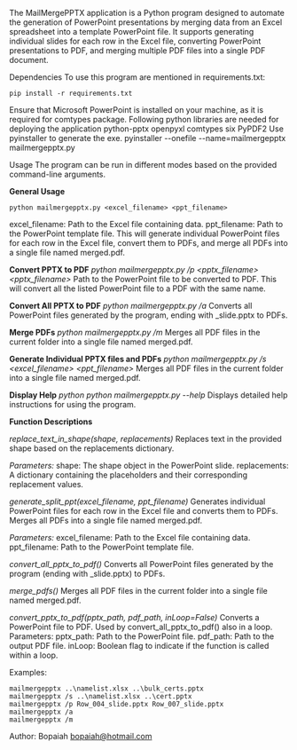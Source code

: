 The MailMergePPTX application is a Python program designed to automate the generation of PowerPoint presentations by merging data from an Excel spreadsheet into a template PowerPoint file. It supports generating individual slides for each row in the Excel file, converting PowerPoint presentations to PDF, and merging multiple PDF files into a single PDF document.

Dependencies To use this program are mentioned in requirements.txt:
```
pip install -r requirements.txt
```
Ensure that Microsoft PowerPoint is installed on your machine, as it is required for comtypes package.
Following python libraries are needed for deploying the application python-pptx openpyxl comtypes six PyPDF2
Use pyinstaller to generate the exe.
pyinstaller --onefile --name=mailmergepptx mailmergepptx.py

Usage The program can be run in different modes based on the provided command-line arguments.

**General Usage**
```
python mailmergepptx.py <excel_filename> <ppt_filename>
```
excel_filename: Path to the Excel file containing data.
ppt_filename: Path to the PowerPoint template file.
This will generate individual PowerPoint files for each row in the Excel file, convert them to PDFs, and merge all PDFs into a single file named merged.pdf.

**Convert PPTX to PDF**
*python mailmergepptx.py /p <pptx_filename> <pptx_filename>*
Path to the PowerPoint file to be converted to PDF. This will convert all the listed PowerPoint file to a PDF with the same name.

**Convert All PPTX to PDF**
*python mailmergepptx.py /a*
Converts all PowerPoint files generated by the program, ending with _slide.pptx to PDFs.

**Merge PDFs**
*python mailmergepptx.py /m*
Merges all PDF files in the current folder into a single file named merged.pdf.

**Generate Individual PPTX files and PDFs**
*python mailmergepptx.py /s <excel_filename> <ppt_filename>*
Merges all PDF files in the current folder into a single file named merged.pdf.

**Display Help**
*python python mailmergepptx.py --help*
Displays detailed help instructions for using the program.

**Function Descriptions**

*replace_text_in_shape(shape, replacements)*
Replaces text in the provided shape based on the replacements dictionary.

*Parameters:* shape: The shape object in the PowerPoint slide. replacements: A dictionary containing the placeholders and their corresponding replacement values.

*generate_split_ppt(excel_filename, ppt_filename)* Generates individual PowerPoint files for each row in the Excel file and converts them to PDFs. Merges all PDFs into a single file named merged.pdf.

*Parameters:* excel_filename: Path to the Excel file containing data. ppt_filename: Path to the PowerPoint template file.

*convert_all_pptx_to_pdf()* Converts all PowerPoint files generated by the program (ending with _slide.pptx) to PDFs.

*merge_pdfs()* Merges all PDF files in the current folder into a single file named merged.pdf.

*convert_pptx_to_pdf(pptx_path, pdf_path, inLoop=False)* Converts a PowerPoint file to PDF. Used by convert_all_pptx_to_pdf() also in a loop.
Parameters:
      pptx_path: Path to the PowerPoint file.
      pdf_path: Path to the output PDF file.
      inLoop: Boolean flag to indicate if the function is called within a loop.


Examples:
```
mailmergepptx ..\namelist.xlsx ..\bulk_certs.pptx
mailmergepptx /s ..\namelist.xlsx ..\cert.pptx
mailmergepptx /p Row_004_slide.pptx Row_007_slide.pptx
mailmergepptx /a
mailmergepptx /m
```
Author: Bopaiah <bopaiah@hotmail.com>
